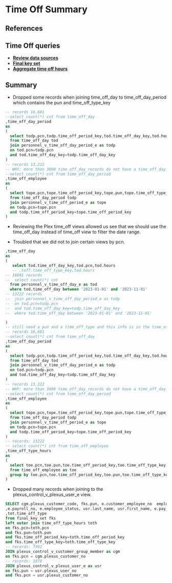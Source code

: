 # Time Off Summary

## References

## Time Off queries

- **[Review data sources](./time_off_review_data_sources.sql)**
- **[Final key set](./time_off_final_key_set.sql)**
- **[Aggregate time off hours](time_off_aggegate_hours.sql)**

## Summary

- Dropped some records when joining time_off_day to time_off_day_period which contains the pun and time_off_type_key

```sql
-- records 16,601
--select count(*) cnt from time_off_day
,time_off_day_period
as
(
  select todp.pcn,todp.time_off_period_key,tod.time_off_day_key,tod.hours
  from time_off_day tod
  join personnel_v_time_off_day_period_e as todp
  on tod.pcn=todp.pcn
  and tod.time_off_day_key=todp.time_off_day_key
)
-- records 13,222
-- WHY: more than 3000 time_off_day_records do not have a time_off_day_period record
--select count(*) cnt from time_off_day_period
,time_off_employee
as
(
  select tope.pcn,tope.time_off_period_key,tope.pun,tope.time_off_type_key,todp.hours
  from time_off_day_period todp
  join personnel_v_time_off_period_e as tope
  on todp.pcn=tope.pcn
  and todp.time_off_period_key=tope.time_off_period_key
)
```

- Reviewing the Plex time_off views allowed us see that we should use the time_off_day instead of time_off view to filter the date range.

- Troubled that we did not to join certain views by pcn.  

```sql
,time_off_day
as
(
   select tod.time_off_day_key,tod.pcn,tod.hours
   -- ,toff.time_off_type_key,tod.hours 
-- 16601 records
--  select count(*) cnt
  from personnel_v_time_off_day_e as tod
  where tod.time_off_day between '2023-01-01' and '2023-11-01'
-- 13222 records
--  join personnel_v_time_off_day_period_e as todp
--  on tod.pcn=todp.pcn
--  and tod.time_off_day_key=todp.time_off_day_key
--  where tod.time_off_day between '2023-01-01' and '2023-11-01'

)
-- still need a pun and a time_off_type and this info is in the time_off_period_view
-- records 16,601
--select count(*) cnt from time_off_day
,time_off_day_period
as
(
  select todp.pcn,todp.time_off_period_key,tod.time_off_day_key,tod.hours
  from time_off_day tod
  join personnel_v_time_off_day_period_e as todp
  on tod.pcn=todp.pcn
  and tod.time_off_day_key=todp.time_off_day_key
)
-- records 13,222
-- WHY: more than 3000 time_off_day_records do not have a time_off_day_period record
--select count(*) cnt from time_off_day_period
,time_off_employee
as
(
  select tope.pcn,tope.time_off_period_key,tope.pun,tope.time_off_type_key,todp.hours
  from time_off_day_period todp
  join personnel_v_time_off_period_e as tope
  on todp.pcn=tope.pcn
  and todp.time_off_period_key=tope.time_off_period_key
)
-- records: 13222
-- select count(*) cnt from time_off_employee
,time_off_type_hours
as
(
  select toe.pcn,toe.pun,toe.time_off_period_key,toe.time_off_type_key,SUM(toe.hours) as time_off_type_hours
  from time_off_employee as toe
  group by toe.pcn,toe.time_off_period_key,toe.pun,toe.time_off_type_key
)

``````

- Dropped many records when joining to the plexus_control_v_plexus_user_e  view.

```sql
SELECT cgm.plexus_customer_code, fks.pun, e.customer_employee_no  employee_no
,e.payroll_no, e.employee_status, usr.last_name, usr.first_name, e.pay_type
,tot.time_off_type
from final_key_set fks
left outer join time_off_type_hours toth
on fks.pcn=toth.pcn
and fks.pun=toth.pun
and fks.time_off_period_key=toth.time_off_period_key
and fks.time_off_type_key=toth.time_off_type_key
-- records: 7362
JOIN plexus_control_v_customer_group_member as cgm
on fks.pcn = cgm.plexus_customer_no
-- records: 1978
JOIN plexus_control_v_plexus_user_e as usr
on fks.pun = usr.plexus_user_no
and fks.pcn = usr.plexus_customer_no
```
